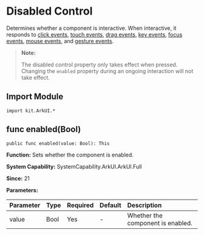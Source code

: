# Disabled Control

Determines whether a component is interactive. When interactive, it responds to [click events](./cj-universal-event-click.md#), [touch events](./cj-universal-event-touch.md), [drag events](./cj-universal-event-drag.md), [key events](./cj-universal-event-key.md), [focus events](../../../Dev_Guide/source_zh_cn/arkui-cj/cj-common-events-focus-event.md), [mouse events](./cj-universal-event-mouse.md), and [gesture events](./cj-universal-gesture-bind.md).

> **Note:**
>
> The disabled control property only takes effect when pressed. Changing the `enabled` property during an ongoing interaction will not take effect.

## Import Module

```cangjie
import kit.ArkUI.*
```

## func enabled(Bool)

```cangjie
public func enabled(value: Bool): This
```

**Function:** Sets whether the component is enabled.

**System Capability:** SystemCapability.ArkUI.ArkUI.Full

**Since:** 21

**Parameters:**

| Parameter | Type | Required | Default | Description |
|:---|:---|:---|:---|:---|
| value | Bool | Yes | - | Whether the component is enabled. |
